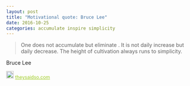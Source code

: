 ```yaml
---
layout: post
title: "Motivational quote: Bruce Lee"
date: 2016-10-25
categories: accumulate inspire simplicity
---
```

> One does not accumulate but eliminate .
It is not daily increase but daily
decrease. The height of cultivation
always runs to simplicity.

Bruce Lee

<span style="z-index:50;font-size:0.9em;"><img src="https://theysaidso.com/branding/theysaidso.png" height="20" width="20" alt="theysaidso.com"/><a href="https://theysaidso.com" title="Powered by quotes from theysaidso.com" style="color: #9fcc25; margin-left: 4px; vertical-align: middle;">theysaidso.com</a></span>
